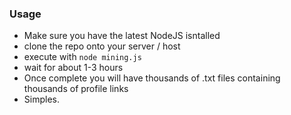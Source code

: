 ### Usage
- Make sure you have the latest NodeJS isntalled
- clone the repo onto your server / host
- execute with `node mining.js`
- wait for about 1-3 hours
- Once complete you will have thousands of .txt files containing thousands of profile links
- Simples.